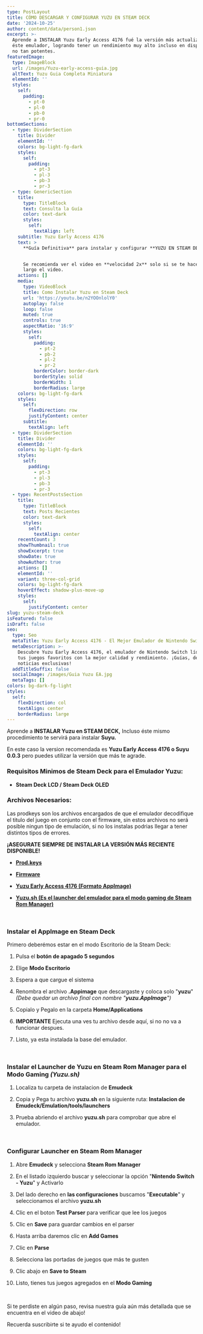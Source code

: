 ```yaml
---
type: PostLayout
title: CÓMO DESCARGAR Y CONFIGURAR YUZU EN STEAM DECK
date: '2024-10-25'
author: content/data/person1.json
excerpt: >-
  Aprende a INSTALAR Yuzu Early Access 4176 fué la versión más actualizada de
  éste emulador, logrando tener un rendimiento muy alto incluso en dispositivos
  no tan potentes.
featuredImage:
  type: ImageBlock
  url: /images/Yuzu-early-access-guia.jpg
  altText: Yuzu Guia Completa Miniatura
  elementId: ''
  styles:
    self:
      padding:
        - pt-0
        - pl-0
        - pb-0
        - pr-0
bottomSections:
  - type: DividerSection
    title: Divider
    elementId: ''
    colors: bg-light-fg-dark
    styles:
      self:
        padding:
          - pt-3
          - pl-3
          - pb-3
          - pr-3
  - type: GenericSection
    title:
      type: TitleBlock
      text: Consulta la Guía
      color: text-dark
      styles:
        self:
          textAlign: left
    subtitle: Yuzu Early Access 4176
    text: >
      **Guía Definitiva** para instalar y configurar **YUZU EN STEAM DECK**.


      Se recomienda ver el video en **velocidad 2x** solo si se te hace muy
      largo el video.
    actions: []
    media:
      type: VideoBlock
      title: Como Instalar Yuzu en Steam Deck
      url: 'https://youtu.be/n2YOOnlolY0'
      autoplay: false
      loop: false
      muted: true
      controls: true
      aspectRatio: '16:9'
      styles:
        self:
          padding:
            - pt-2
            - pb-2
            - pl-2
            - pr-2
          borderColor: border-dark
          borderStyle: solid
          borderWidth: 1
          borderRadius: large
    colors: bg-light-fg-dark
    styles:
      self:
        flexDirection: row
        justifyContent: center
      subtitle:
        textAlign: left
  - type: DividerSection
    title: Divider
    elementId: ''
    colors: bg-light-fg-dark
    styles:
      self:
        padding:
          - pt-3
          - pl-3
          - pb-3
          - pr-3
  - type: RecentPostsSection
    title:
      type: TitleBlock
      text: Posts Recientes
      color: text-dark
      styles:
        self:
          textAlign: center
    recentCount: 3
    showThumbnail: true
    showExcerpt: true
    showDate: true
    showAuthor: true
    actions: []
    elementId: ''
    variant: three-col-grid
    colors: bg-light-fg-dark
    hoverEffect: shadow-plus-move-up
    styles:
      self:
        justifyContent: center
slug: yuzu-steam-deck
isFeatured: false
isDraft: false
seo:
  type: Seo
  metaTitle: Yuzu Early Access 4176 - El Mejor Emulador de Nintendo Switch
  metaDescription: >-
    Descubre Yuzu Early Access 4176, el emulador de Nintendo Switch líder. Juega
    tus juegos favoritos con la mejor calidad y rendimiento. ¡Guías, descargas y
    noticias exclusivas!
  addTitleSuffix: false
  socialImage: /images/Guia Yuzu EA.jpg
  metaTags: []
colors: bg-dark-fg-light
styles:
  self:
    flexDirection: col
    textAlign: center
    borderRadius: large
---
```

Aprende a **INSTALAR Yuzu en STEAM DECK,** Incluso éste mismo procedimiento te servirá para instalar **Suyu.**

En este caso la version recomendada es **Yuzu Early Access 4176 o Suyu 0.0.3** pero puedes utilizar la versión que más te agrade.

### Requisitos Minimos de Steam Deck para el Emulador Yuzu:

*   **Steam Deck LCD / Steam Deck OLED**

### Archivos Necesarios:

Las prodkeys son los archivos encargados de que el emulador decodifique el titulo del juego en conjunto con el firmware, sin estos archivos no será posible ningun tipo de emulación, si no los instalas podrias llegar a tener distintos tipos de errores.

**¡ASEGURATE SIEMPRE DE INSTALAR LA VERSIÓN MÁS RECIENTE DISPONIBLE!**

*   [**Prod.keys**](/prodkeys)

*   [**Firmware**](/firmwares)

*   [**Yuzu Early Access 4176 (Formato AppImage)**](https://bit.ly/4eRK8tK)

*   [**Yuzu.sh (Es el launcher del emulador para el modo gaming de Steam Rom Manager)**](https://bit.ly/3NEh7ph)

<br>

### Instalar el AppImage en Steam Deck

Primero deberémos estar en el modo Escritorio de la Steam Deck:

1.  Pulsa el **botón de apagado 5 segundos**

2.  Elige **Modo Escritorio**

3.  Espera a que cargue el sistema

4.  Renombra el archivo **.Appimage** que descargaste y coloca solo "**yuzu**" *(Debe quedar un archivo final con nombre "**yuzu.AppImage**")*

5.  Copialo y Pegalo en la carpeta **Home/Applications** 

6.  **IMPORTANTE** Ejecuta una ves tu archivo desde aquí, si no no va a funcionar despues.

7.  Listo, ya esta instalada la base del emulador.

<br>

### Instalar el Launcher de Yuzu en Steam Rom Manager para el Modo Gaming *(Yuzu.sh)*

1.  Localiza tu carpeta de instalacion de **Emudeck**

2.  Copia y Pega tu archivo **yuzu.sh** en la siguiente ruta: **Instalacion de Emudeck/Emulation/tools/launchers**

3.  Prueba abriendo el archivo **yuzu.sh** para comprobar que abre el emulador.

<br>

### Configurar Launcher en Steam Rom Manager

1.  Abre **Emudeck** y selecciona **Steam Rom Manager**

2.  En el listado izquierdo buscar y seleccionar la opción "**Nintendo Switch - Yuzu**" y Activarlo

3.  Del lado derecho en **las configuraciones** buscamos "**Executable**" y seleccionamos el archivo **yuzu.sh**

4.  Clic en el boton **Test Parser** para verificar que lee los juegos

5.  Clic en **Save** para guardar cambios en el parser

6.  Hasta arriba daremos clic en **Add Games**

7.  Clic en **Parse**

8.  Selecciona las portadas de juegos que más te gusten

9.  Clic abajo en **Save to Steam**

10. Listo, tienes tus juegos agregados en el **Modo Gaming**

<br>

Si te perdiste en algún paso, revisa nuestra guía aún más detallada que se encuentra en el video de abajo!

Recuerda suscribirte si te ayudo el contenido!

